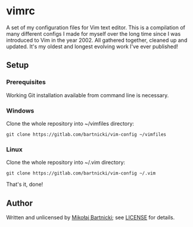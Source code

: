 # vimrc

A set of my configuration files for Vim text editor. This is a compilation of
many different configs I made for myself over the long time since I was
introduced to Vim in the year 2002. All gathered together, cleaned up and
updated. It's my oldest and longest evolving work I've ever published!

## Setup

### Prerequisites

Working Git installation available from command line is necessary.

### Windows

Clone the whole repository into ~/vimfiles directory:

    git clone https://gitlab.com/bartnicki/vim-config ~/vimfiles

### Linux

Clone the whole repository into ~/.vim directory:

    git clone https://gitlab.com/bartnicki/vim-config ~/.vim

That's it, done!

## Author

Written and unlicensed by [Mikołaj Bartnicki](mailto:mikolaj@bartnicki.org); see
[LICENSE](LICENSE) for details.
